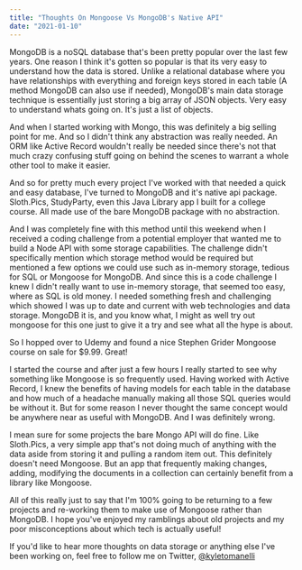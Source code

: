 ```yaml
---
title: "Thoughts On Mongoose Vs MongoDB's Native API"
date: "2021-01-10"
---
```


MongoDB is a noSQL database that's been pretty popular over the last few years. One reason I think it's gotten so popular is that its very easy to understand how the data is stored. Unlike a relational database where you have relationships with everything and foreign keys stored in each table (A method MongoDB can also use if needed), MongoDB's main data storage technique is essentially just storing a big array of JSON objects. Very easy to understand whats going on. It's just a list of objects.

And when I started working with Mongo, this was definitely a big selling point for me. And so I didn't think any abstraction was really needed. An ORM like Active Record wouldn't really be needed since there's not that much crazy confusing stuff going on behind the scenes to warrant a whole other tool to make it easier.

And so for pretty much every project I've worked with that needed a quick and easy database, I've turned to MongoDB and it's native api package. Sloth.Pics, StudyParty, even this Java Library app I built for a college course. All made use of the bare MongoDB package with no abstraction.

And I was completely fine with this method until this weekend when I received a coding challenge from a potential employer that wanted me to build a Node API with some storage capabilities. The challenge didn't specifically mention which storage method would be required but mentioned a few options we could use such as in-memory storage, tedious for SQL or Mongoose for MongoDB. And since this is a code challenge I knew I didn't really want to use in-memory storage, that seemed too easy, where as SQL is old money. I needed something fresh and challenging which showed I was up to date and current with web technologies and data storage. MongoDB it is, and you know what, I might as well try out mongoose for this one just to give it a try and see what all the hype is about.

So I hopped over to Udemy and found a nice Stephen Grider Mongoose course on sale for \$9.99. Great!

I started the course and after just a few hours I really started to see why something like Mongoose is so frequently used. Having worked with Active Record, I knew the benefits of having models for each table in the database and how much of a headache manually making all those SQL queries would be without it. But for some reason I never thought the same concept would be anywhere near as useful with MongoDB. And I was definitely wrong.

I mean sure for some projects the bare Mongo API will do fine. Like Sloth.Pics, a very simple app that's not doing much of anything with the data aside from storing it and pulling a random item out. This definitely doesn't need Mongoose. But an app that frequently making changes, adding, modifying the documents in a collection can certainly benefit from a library like Mongoose.

All of this really just to say that I'm 100% going to be returning to a few projects and re-working them to make use of Mongoose rather than MongoDB. I hope you've enjoyed my ramblings about old projects and my poor misconceptions about which tech is actually useful!

If you'd like to hear more thoughts on data storage or anything else I've been working on, feel free to follow me on Twitter, [@kyletomanelli](https://twitter.com/kyletomanelli)
